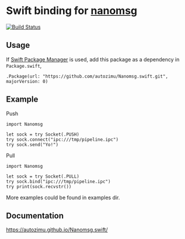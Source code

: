 # Swift binding for [nanomsg](http://nanomsg.org/)
[![Build Status](https://travis-ci.org/autozimu/Nanomsg.swift.svg?branch=master)](https://travis-ci.org/autozimu/Nanomsg.swift)

## Usage

If [Swift Package Manager](https://github.com/apple/swift-package-manager) is
used, add this package as a dependency in `Package.swift`,

    .Package(url: "https://github.com/autozimu/Nanomsg.swift.git", majorVersion: 0)

## Example

Push

    import Nanomsg

    let sock = try Socket(.PUSH)
    try sock.connect("ipc:///tmp/pipeline.ipc")
    try sock.send("Yo!")

Pull

    import Nanomsg

    let sock = try Socket(.PULL)
    try sock.bind("ipc:///tmp/pipeline.ipc")
    try print(sock.recvstr())

More examples could be found in examples dir.

## Documentation

<https://autozimu.github.io/Nanomsg.swift/>
